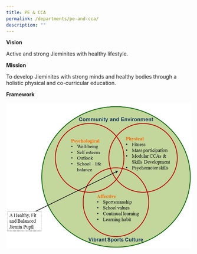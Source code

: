 ```yaml
---
title: PE & CCA
permalink: /departments/pe-and-cca/
description: ""
---
```

**Vision**

Active and strong Jieminites with healthy lifestyle.

  

**Mission**

To develop Jieminites with strong minds and healthy bodies through a holistic physical and co-curricular education.

**Framework**

![](/images/PE%20&%20CCA%20Framework.jpeg)